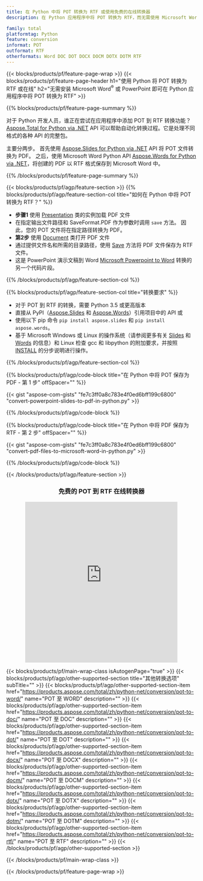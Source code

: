 ```yaml
---
title: 在 Python 中将 POT 转换为 RTF 或使用免费的在线转换器
description: 在 Python 应用程序中将 POT 转换为 RTF，而无需使用 Microsoft Word 或 PowerPoint 或在线。在集成代码之前快速测试免费的 CSV 到 POT 在线转换器。 

family: total
platformtag: Python
feature: conversion
informat: POT
outformat: RTF
otherformats: Word DOC DOT DOCX DOCM DOTX DOTM RTF
---
```

{{< blocks/products/pf/feature-page-wrap >}}
{{< blocks/products/pf/feature-page-header h1="使用 Python 将 POT 转换为 RTF 或在线" h2="无需安装 Microsoft Word<sup>&reg;</sup> 或 PowerPoint 即可在 Python 应用程序中将 POT 转换为 RTF" >}}

{{% blocks/products/pf/feature-page-summary %}}

对于 Python 开发人员，谁正在尝试在应用程序中添加 POT 到 RTF 转换功能？ [Aspose.Total for Python via .NET](https://products.aspose.com/total/python-net/) API 可以帮助自动化转换过程。它是处理不同格式的各种 API 的完整包。  

主要分两步。 首先使用 [Aspose.Slides for Python via .NET](https://products.aspose.com/slides/python-net/) API 将 POT 文件转换为 PDF。 之后，使用 Microsoft Word Python API [Aspose.Words for Python via .NET](https://products.aspose.com/words/python-net/)，将创建的 PDF 以 RTF 格式保存到 Microsoft Word 中。 

{{% /blocks/products/pf/feature-page-summary %}}

{{< blocks/products/pf/agp/feature-section >}}
{{% blocks/products/pf/agp/feature-section-col title="如何在 Python 中将 POT 转换为 RTF？" %}}
-  **步骤1** 使用 [Presentation](https://reference.aspose.com/slides/python-net/aspose.slides/presentation/) 类的实例加载 PDF 文件
-  在指定输出文件路径和 SaveFormat.PDF 作为参数时调用 `save` 方法。 因此，您的 POT 文件将在指定路径转换为 PDF。
- **第2步** 使用 [Document](https://reference.aspose.com/words/python-net/aspose.words/document/) 类打开 PDF 文件
- 通过提供文件名和所需的目录路径，使用 [Save](https://reference.aspose.com/words/python-net/aspose.words/document/save/) 方法将 PDF 文件保存为 RTF 文件。
- 这是 PowerPoint 演示文稿到 Word [Microsoft Powerpoint to Word](https://products.aspose.com/total/python-net/conversion/) 转换的另一个代码片段。

{{% /blocks/products/pf/agp/feature-section-col %}}

{{% blocks/products/pf/agp/feature-section-col title="转换要求" %}}

- 对于 POT 到 RTF 的转换，需要 Python 3.5 或更高版本
- 直接从 PyPI（[Aspose.Slides](https://pypi.org/project/Aspose.Slides/) 和 [Aspose.Words](https://pypi.org/project/aspose-words/)）引用项目中的 API 或
- 使用以下 pip 命令 ```pip install aspose.slides``` 和 ```pip install aspose.words```。 
- 基于 Microsoft Windows 或 Linux 的操作系统（请参阅更多有关 [Slides](https://docs.aspose.com/slides/python-net/system-requirements/) 和 [Words](https://docs.aspose.com/words/python-net/system-requirements/) 的信息）和 Linux 检查 gcc 和 libpython 的附加要求，并按照 [INSTALL](https://docs.aspose.com/words/python-net/installation/) 的分步说明进行操作。
 

{{% /blocks/products/pf/agp/feature-section-col %}}

{{% blocks/products/pf/agp/code-block title="在 Python 中将 POT 保存为 PDF - 第 1 步" offSpacer="" %}}

{{< gist "aspose-com-gists" "fe7c3ff0a8c783e4f0ed6bff199c6800" "convert-powerpoint-slides-to-pdf-in-python.py" >}}

{{% /blocks/products/pf/agp/code-block %}}

{{% blocks/products/pf/agp/code-block title="在 Python 中将 PDF 保存为 RTF - 第 2 步" offSpacer="" %}}

{{< gist "aspose-com-gists" "fe7c3ff0a8c783e4f0ed6bff199c6800" "convert-pdf-files-to-microsoft-word-in-python.py" >}}

{{% /blocks/products/pf/agp/code-block %}}

{{< /blocks/products/pf/agp/feature-section >}}
<div class="container-fluid agp-content bg-white aboutfile box-1 vh100 section nopbtm">
<div class=container>
<div class=row>
<div class="demobox tc col-md-12 padding-0" align="center">

<h3>免费的 POT 到 RTF 在线转换器</h3>

<iframe style="border: none; height: 426px;" scrolling="no" src="https://total-conversion-app-65z5r2lp.qa.k8s.dynabic.com/?to=rtf&from=pot" id="child-iframe" width="80%"></iframe>

</div></div>
</div></div>

{{< blocks/products/pf/main-wrap-class isAutogenPage="true" >}}
{{< blocks/products/pf/agp/other-supported-section title="其他转换选项" subTitle="" >}}
{{< blocks/products/pf/agp/other-supported-section-item href="https://products.aspose.com/total/zh/python-net/conversion/pot-to-word/" name="POT 至 WORD" description="" >}}
{{< blocks/products/pf/agp/other-supported-section-item href="https://products.aspose.com/total/zh/python-net/conversion/pot-to-doc/" name="POT 至 DOC" description="" >}}
{{< blocks/products/pf/agp/other-supported-section-item href="https://products.aspose.com/total/zh/python-net/conversion/pot-to-dot/" name="POT 至 DOT" description="" >}}
{{< blocks/products/pf/agp/other-supported-section-item href="https://products.aspose.com/total/zh/python-net/conversion/pot-to-docx/" name="POT 至 DOCX" description="" >}}
{{< blocks/products/pf/agp/other-supported-section-item href="https://products.aspose.com/total/zh/python-net/conversion/pot-to-docm/" name="POT 至 DOCM" description="" >}}
{{< blocks/products/pf/agp/other-supported-section-item href="https://products.aspose.com/total/zh/python-net/conversion/pot-to-dotx/" name="POT 至 DOTX" description="" >}}
{{< blocks/products/pf/agp/other-supported-section-item href="https://products.aspose.com/total/zh/python-net/conversion/pot-to-dotm/" name="POT 至 DOTM" description="" >}}
{{< blocks/products/pf/agp/other-supported-section-item href="https://products.aspose.com/total/zh/python-net/conversion/pot-to-rtf/" name="POT 至 RTF" description="" >}}
{{< /blocks/products/pf/agp/other-supported-section >}}

{{< /blocks/products/pf/main-wrap-class >}}

{{< /blocks/products/pf/feature-page-wrap >}}